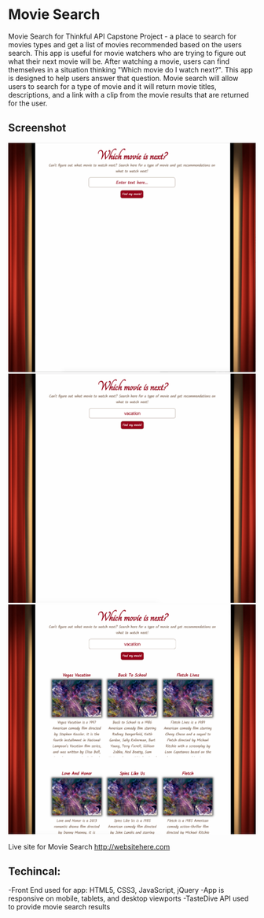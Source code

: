 # Movie Search
Movie Search for Thinkful API Capstone Project - a place to search for movies types and get a list of movies recommended based on the users search. This app is useful for movie watchers who are trying to figure out what their next movie will be. After watching a movie, users can find themselves in a situation thinking "Which movie do I watch next?". This app is designed to help users answer that question. Movie search will allow users to search for a type of movie and it will return movie titles, descriptions, and a link with a clip from the movie results that are returned for the user.

## Screenshot
![screenshot](img/screenshots/startingpage.png)
![screenshot](img/screenshots/usersearch.png)
![screenshot](img/screenshots/searchresults.png)

Live site for Movie Search http://websitehere.com

## Techincal:
-Front End used for app: HTML5, CSS3, JavaScript, jQuery
-App is responsive on mobile, tablets, and desktop viewports
-TasteDive API used to provide movie search results
